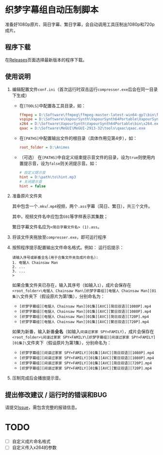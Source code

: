 # 织梦字幕组自动压制脚本

准备好1080p原片、简日字幕、繁日字幕，会自动调用工具压制出1080p和720p成片。

## 程序下载

在[Releases](https://github.com/zhimengsub/compresser/releases)页面选择最新版本的程序下载。

## 使用说明

1. 编辑配置文件`conf.ini`（首次运行时双击运行`compresser.exe`后会在同一目录下生成）
   - 在`[TOOLS]`中配置各工具目录，如：
     ```ini
     ffmpeg = D:\Software\ffmpeg\ffmpeg-master-latest-win64-gpl\bin\ffmpeg.exe
     vspipe = D:\Software\VapourSynth\VapourSynth64Portable\VapourSynth64\VSPipe.exe
     x264 = D:\Software\VapourSynth\VapourSynth64Portable\bin\x264.exe
     qaac = D:\Software\MeGUI\MeGUI-2913-32\tools\qaac\qaac.exe
     ```
   - 在`[PATHS]`中配置输出文件的根目录（具体作用见第4步），如：
     ```ini
     root_folder = D:\Animes
     ```
   - （可选） 在`[PATHS]`中自定义结束提示音文件的目录，设为`true`则使用内置提示音，设为`false`则关闭提示音。如：
     ```ini
     # 自定义提示音
     hint = D:\path\to\hint.mp3
     # 关闭提示音
     hint = false
     ```
2. 准备原片文件夹
   
    其中包含一个`.mkv`/`.mp4`视频，两个`.ass`字幕（简日、繁日），共三个文件。
    
    其中，视频文件名中应包含`E01`等字样表示其集数；

    繁日字幕文件名应为`<简日字幕文件名> (1).ass`。

3. 将该文件夹拖放至`compresser.exe`，即可运行程序
4. 按照程序提示配置输出文件命名格式。例如：
   运行后提示：
   ```commandline
   请输入序号或新番全名(用于合集文件夹及成片命名):
   1. 电锯人 Chainsaw Man
   2. ...
   3. ...
   >
   ```
   如果合集文件夹已存在，输入其序号（如输入`1`），成片会保存在`<root_folder>\电锯人 Chainsaw Man\[织梦字幕组][电锯人 Chainsaw Man][01集]\`文件夹下（假设原片为第1集），分别命名为：
   - `[织梦字幕组][电锯人 Chainsaw Man][01集][AVC][简日双语][1080P].mp4`
   - `[织梦字幕组][电锯人 Chainsaw Man][01集][AVC][繁日双语][1080P].mp4`
   - `[织梦字幕组][电锯人 Chainsaw Man][01集][AVC][简日双语][720P].mp4`
   - `[织梦字幕组][电锯人 Chainsaw Man][01集][AVC][繁日双语][720P].mp4`
   
   如果为新番，输入新番**全名**（如输入`间谍过家家 SPY×FAMILY`），成片会保存在`<root_folder>\间谍过家家 SPY×FAMILY\[织梦字幕组][间谍过家家 SPY×FAMILY][01集]\`文件夹下（假设原片为第1集），分别命名为：
   - `[织梦字幕组][间谍过家家 SPY×FAMILY][01集][AVC][简日双语][1080P].mp4`
   - `[织梦字幕组][间谍过家家 SPY×FAMILY][01集][AVC][繁日双语][1080P].mp4`
   - `[织梦字幕组][间谍过家家 SPY×FAMILY][01集][AVC][简日双语][720P].mp4`
   - `[织梦字幕组][间谍过家家 SPY×FAMILY][01集][AVC][繁日双语][720P].mp4`
5. 压制完成后会播放提示音。

## 提出修改建议 / 运行时的错误和BUG

请提交[Issue](https://github.com/zhimengsub/SubtitleCleaner/issues)，需包含完整的报错信息。



# TODO

- [ ] 自定义成片命名格式
- [ ] 自定义传入x264的参数
